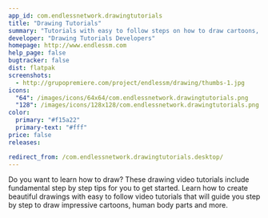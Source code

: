 ```yaml
---
app_id: com.endlessnetwork.drawingtutorials
title: "Drawing Tutorials"
summary: "Tutorials with easy to follow steps on how to draw cartoons, human body parts and more."
developer: "Drawing Tutorials Developers"
homepage: http://www.endlessm.com
help_page: false
bugtracker: false
dist: flatpak
screenshots:
  - http://grupopremiere.com/project/endlessm/drawing/thumbs-1.jpg
icons:
  "64": /images/icons/64x64/com.endlessnetwork.drawingtutorials.png
  "128": /images/icons/128x128/com.endlessnetwork.drawingtutorials.png
color:
  primary: "#f15a22"
  primary-text: "#fff"
price: false
releases:

redirect_from: /com.endlessnetwork.drawingtutorials.desktop/
---
```


<p>Do you want to learn how to draw? These drawing video tutorials include fundamental step by step tips for you to get started. Learn how to create beautiful drawings with easy to follow video tutorials that will guide you step by step to draw impressive cartoons, human body parts and more.</p>